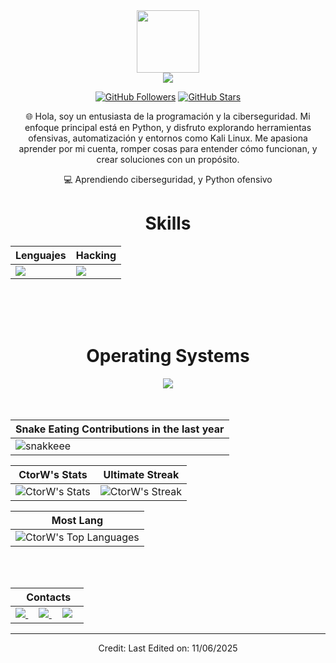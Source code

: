 <div align="Center">
<img width="100" src="https://github.com/user-attachments/assets/fae54e71-c962-4868-ad16-f727a0593d00" />

<div align="center">

<a href="https://github.com/kzoldyck-py">
<img src="https://media1.tenor.com/m/pqckQpWm9DIAAAAC/typing-code.gif" />
</a>

[![GitHub Followers](https://img.shields.io/github/followers/CtorW?label=Follow&style=social)](https://github.com/CtorW)
[![GitHub Stars](https://img.shields.io/github/stars/CtorW?style=social)](https://github.com/CtorW)
</div>


🌐 Hola, soy un entusiasta de la programación y la ciberseguridad. Mi enfoque principal está en Python, y disfruto explorando herramientas ofensivas, automatización y entornos como Kali Linux. Me apasiona aprender por mi cuenta, romper cosas para entender cómo funcionan, y crear soluciones con un propósito.



💻 Aprendiendo ciberseguridad, y Python ofensivo


<div align="Center">
<h1>Skills</h1>
</div>

<div align="Center">

| Lenguajes | Hacking |
| ------------- | ------------- |
| <img src="https://skillicons.dev/icons?i=html,css,c,cpp,postgres,py"/> |  <img src="https://skillicons.dev/icons?i=vscode,github,kali,powershell"/> |

</div>

<br>
<br>
<br>
<div align="Center">
<h1>Operating Systems</h1>

<img src="https://skillicons.dev/icons?i=windows,arch,linux,mint,ubuntu,debian,wsl"/>

</div>

<br>
<br>

| Snake Eating Contributions in the last year |
| ------------------------------------------|
| ![snakkeee](https://github.com/user-attachments/assets/767354e9-fe1e-4009-b421-2f49388bfda5) | 



<div align="Center">

| CtorW's Stats | Ultimate Streak |
| ------------- | ------------- |
| ![CtorW's Stats](https://github-readme-stats.vercel.app/api?username=CtorW&theme=onedark&show_icons=true&hide_border=true&count_private=true)  | ![CtorW's Streak](https://github-readme-streak-stats.herokuapp.com/?user=CtorW&theme=onedark&hide_border=true) 

| Most Lang |
| ----------|
| ![CtorW's Top Languages](https://github-readme-stats.vercel.app/api/top-langs/?username=CtorW&theme=onedark&show_icons=true&hide_border=true&layout=compact) |


</div>

<br>
<br>

<div align="Center">

|‎ ‎ ‎ ‎ Contacts‎ ‎ ‎ ‎ |
| ----------|
| <a href="mailto:codebreaker.sec@gmail.com"> <img src="https://skillicons.dev/icons?i=gmail"/> </a> ‎ ‎ ‎ ‎  <a href="https://instagram.com/xir.rence"> <img src="https://skillicons.dev/icons?i=instagram"/> </a> ‎ ‎ ‎ ‎  <a href="[https://instagram.com/xir.rence](https://discord.gg/TUwGJT8Nhk)"> <img src="https://skillicons.dev/icons?i=discord"/> </a> |

</div>


------

Credit: [](https://github.com/CtorW)
Last Edited on: 11/06/2025
